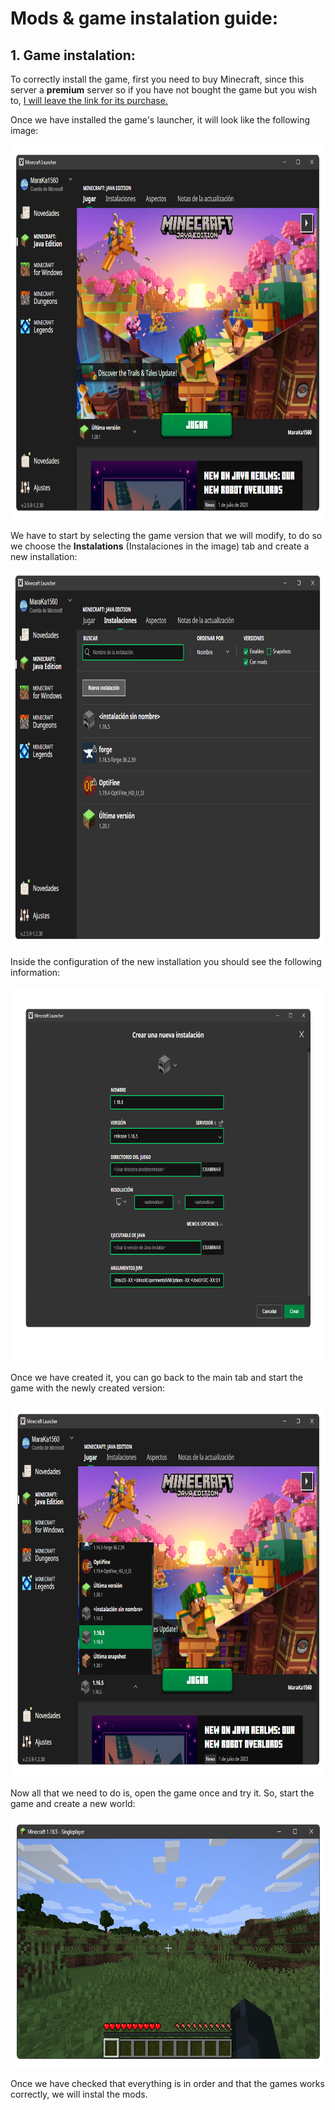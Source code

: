 # Mods & game instalation guide:

## 1. Game instalation:

To correctly install the game, first you need to buy Minecraft, since this server a **premium** server so if you have not bought the game but you wish to, [I will leave the link for its purchase.](https://www.minecraft.net/es-es/store/minecraft-deluxe-collection-pc)

Once we have installed the game's launcher, it will look like the following image: 

<p align="center">
  <img width="800" height="600" src="img/tutorial/launcher.png">
</p>

We have to start by selecting the game version that we will modify, to do so we choose the **Instalations** (Instalaciones in the image) tab and create a new installation:

<p align="center">
  <img width="800" height="600" src="img/tutorial/Instalaciones.png">
</p>

Inside the configuration of the new installation you should see the following information:

<p align="center">
  <img width="800" height="600" src="img/tutorial/NuevaInstalacion1.png">
</p>

Once we have created it, you can go back to the main tab and start the game with the newly created version:

<p align="center">
  <img width="800" height="600" src="img/tutorial/InicioJuego.png">
</p>

Now all that we need to do is, open the game once and try it. So, start the game and create a new world:

<p align="center">
  <img width="600" height="400" src="img/tutorial/JuegoNormal.png">
</p>

Once we have checked that everything is in order and that the games works correctly, we will instal the mods.

